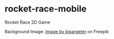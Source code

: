 # rocket-race-mobile
Rocket Race 2D Game

Background Image: <a href="https://www.freepik.com/free-photo/starry-night-sky_7061153.htm#query=space%20png&position=0&from_view=keyword&track=ais_user_b&uuid=53f0c266-6c17-4409-aaef-585483f5132e">Image by kjpargeter</a> on Freepik